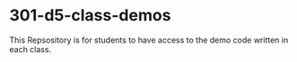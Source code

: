 # 301-d5-class-demos

This Repsository is for students to have access to the demo code written in each class.
